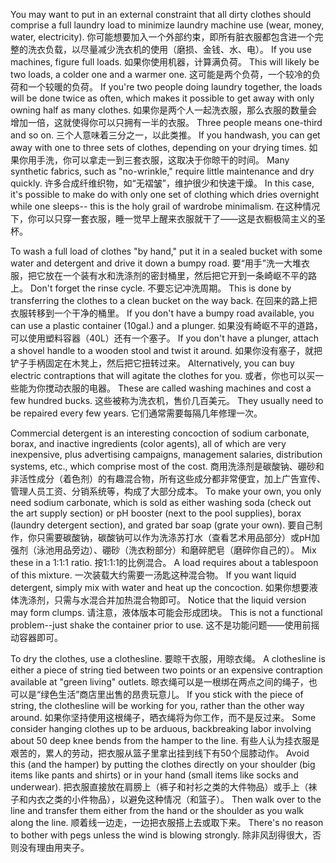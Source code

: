 You  may  want  to  put  in  an  external  constraint  that  all  dirty  clothes  should comprise  a  full  laundry  load  to  minimize  laundry  machine  use  (wear,  money, water, electricity).
你可能想要加入一个外部约束，即所有脏衣服都包含进一个完整的洗衣负载，以尽量减少洗衣机的使用（磨损、金钱、水、电）。
If you use machines, figure full loads.
如果你使用机器，计算满负荷。
This will likely be two loads,  a  colder  one  and  a  warmer  one.
这可能是两个负荷，一个较冷的负荷和一个较暖的负荷。
If  you're  two  people  doing  laundry together,  the  loads  will  be  done  twice  as  often,  which  makes  it  possible  to  get away with only owning half as many clothes.
如果你是两个人一起洗衣服，那么衣服的数量会增加一倍，这就使得你可以只拥有一半的衣服。
Three people means one-third and so  on.
三个人意味着三分之一，以此类推。
If  you  handwash,  you  can  get  away  with  one  to  three  sets  of  clothes, depending on your drying times.
如果你用手洗，你可以拿走一到三套衣服，这取决于你晾干的时间。
Many synthetic fabrics, such as "no-wrinkle," require little maintenance and dry quickly.
许多合成纤维织物，如“无褶皱”，维护很少和快速干燥。
In this case, it's possible to make do with only one set of clothing which dries overnight while one sleeps-- this is the holy grail of wardrobe minimalism.
在这种情况下，你可以只穿一套衣服，睡一觉早上醒来衣服就干了——这是衣橱极简主义的圣杯。

To wash a full load of clothes "by hand," put it in a sealed bucket with some water and detergent and drive it down a bumpy road.
要“用手”洗一大堆衣服，把它放在一个装有水和洗涤剂的密封桶里，然后把它开到一条崎岖不平的路上。
Don't forget the rinse cycle.
不要忘记冲洗周期。
This is done by transferring the clothes to a clean bucket on the way back.
在回来的路上把衣服转移到一个干净的桶里。
If you don't have a bumpy road available, you can use a plastic container (10gal.) and a plunger.
如果没有崎岖不平的道路，可以使用塑料容器（40L）还有一个塞子。
If  you  don't  have  a  plunger,  attach  a  shovel  handle  to  a  wooden  stool and  twist  it  around.
如果你没有塞子，就把铲子手柄固定在木凳上，然后把它扭转过来。
Alternatively,  you  can  buy  electric  contraptions  that  will agitate  the  clothes  for  you.
或者，你也可以买一些能为你搅动衣服的电器。
These  are  called  washing  machines  and  cost  a  few hundred bucks.
这些被称为洗衣机，售价几百美元。
They usually need to be repaired every few years.
它们通常需要每隔几年修理一次。

Commercial  detergent  is  an  interesting  concoction  of  sodium  carbonate, borax, and inactive ingredients (color agents), all of which are very inexpensive, plus  advertising  campaigns,  management  salaries,  distribution  systems,  etc., which  comprise  most  of  the  cost.
商用洗涤剂是碳酸钠、硼砂和非活性成分（着色剂）的有趣混合物，所有这些成分都非常便宜，加上广告宣传、管理人员工资、分销系统等，构成了大部分成本。
To  make  your  own,  you  only  need  sodium carbonate, which is sold as either washing soda (check out the art supply section) or pH booster (next to the pool supplies), borax (laundry detergent section), and grated  bar  soap  (grate  your  own).
要自己制作，你只需要碳酸钠，碳酸钠可以作为洗涤苏打水（查看艺术用品部分）或pH加强剂（泳池用品旁边）、硼砂（洗衣粉部分）和磨碎肥皂（磨碎你自己的）。
Mix  these  in  a  1:1:1  ratio.
按1:1:1的比例混合。
A  load  requires about a tablespoon of this mixture.
一次装载大约需要一汤匙这种混合物。
If you want liquid detergent, simply mix with water  and  heat  up  the  concoction.
如果你想要液体洗涤剂，只需与水混合并加热混合物即可。
Notice  that  the  liquid  version  may  form clumps.
请注意，液体版本可能会形成团块。
This is not a functional problem--just shake the container prior to use.
这不是功能问题——使用前摇动容器即可。

To dry the clothes, use a clothesline.
要晾干衣服，用晾衣绳。
A clothesline is either a piece of string tied between two points or an expensive contraption available at "green living" outlets.
晾衣绳可以是一根绑在两点之间的绳子，也可以是“绿色生活”商店里出售的昂贵玩意儿。
If you stick with the piece of string, the clothesline will be working for you, rather than the other way around.
如果你坚持使用这根绳子，晒衣绳将为你工作，而不是反过来。
Some consider hanging clothes up to be arduous,  backbreaking  labor  involving  about  50  deep  knee  bends  from  the hamper to the line.
有些人认为挂衣服是艰苦的，累人的劳动，把衣服从篮子里拿出挂到线下有50个屈膝动作。
Avoid this (and the hamper) by putting the clothes directly on your shoulder (big items like pants and shirts) or in your hand (small items like socks and underwear).
把衣服直接放在肩膀上（裤子和衬衫之类的大件物品）或手上（袜子和内衣之类的小件物品），以避免这种情况（和篮子）。
Then walk over to the line and transfer them either from the hand or the shoulder as you walk along the line.
顺着线一边走，一边把衣服搭上去或取下来。
There's no reason to bother with pegs unless the wind is blowing strongly.
除非风刮得很大，否则没有理由用夹子。
